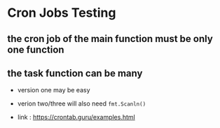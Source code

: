 # Cron Jobs Testing

## the cron job of the main function must be only one function

## the task function can be many

- version one may be easy

- verion two/three will also need `fmt.Scanln()`

- link : https://crontab.guru/examples.html